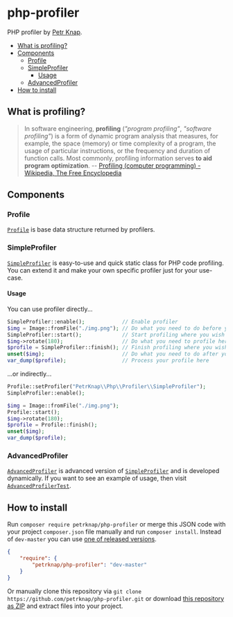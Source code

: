 # php-profiler

PHP profiler by [Petr Knap].

* [What is profiling?](#what-is-profiling)
* [Components](#components)
    * [Profile](#profile)
    * [SimpleProfiler](#simpleprofiler)
        * [Usage](#usage)
    * [AdvancedProfiler](#advancedprofiler)
* [How to install](#how-to-install)


## What is profiling?

> In software engineering, **profiling** (*"program profiling"*, *"software profiling"*) is a form of dynamic program analysis that measures, for example, the space (memory) or time complexity of a program, the usage of particular instructions, or the frequency and duration of function calls. Most commonly, profiling information serves **to aid program optimization**.
-- [Profiling (computer programming) - Wikipedia, The Free Encyclopedia]


## Components

### Profile

[`Profile`] is base data structure returned by profilers.


### SimpleProfiler

[`SimpleProfiler`] is easy-to-use and quick static class for PHP code profiling. You can extend it and make your own specific profiler just for your use-case.

#### Usage

You can use profiler directly...

```php
SimpleProfiler::enable();            // Enable profiler
$img = Image::fromFile("./img.png"); // Do what you need to do before you start profiling
SimpleProfiler::start();             // Start profiling where you wish to start profiling
$img->rotate(180);                   // Do what you need to profile here
$profile = SimpleProfiler::finish(); // Finish profiling where you wish to finish profiling
unset($img);                         // Do what you need to do after you finish profiling
var_dump($profile);                  // Process your profile here
```

...or indirectly...

```php
Profile::setProfiler("PetrKnap\\Php\\Profiler\\SimpleProfiler");
SimpleProfiler::enable();

$img = Image::fromFile("./img.png");
Profile::start();
$img->rotate(180);
$profile = Profile::finish();
unset($img);
var_dump($profile);
```


### AdvancedProfiler

[`AdvancedProfiler`] is advanced version of [`SimpleProfiler`] and is developed dynamically. If you want to see an example of usage, then visit [`AdvancedProfilerTest`].


## How to install

Run `composer require petrknap/php-profiler` or merge this JSON code with your project `composer.json` file manually and run `composer install`. Instead of `dev-master` you can use [one of released versions].

```json
{
    "require": {
        "petrknap/php-profiler": "dev-master"
    }
}
```

Or manually clone this repository via `git clone https://github.com/petrknap/php-profiler.git` or download [this repository as ZIP] and extract files into your project.



[Petr Knap]:http://petrknap.cz/
[Profiling (computer programming) - Wikipedia, The Free Encyclopedia]:https://en.wikipedia.org/w/index.php?title=Profiling_(computer_programming)&oldid=697419059
[`Profile`]:https://github.com/petrknap/php-profiler/blob/master/src/Profiler/Profile.php
[`SimpleProfiler`]:https://github.com/petrknap/php-profiler/blob/master/src/Profiler/SimpleProfiler.php
[`AdvancedProfiler`]:https://github.com/petrknap/php-profiler/blob/master/src/Profiler/AdvancedProfiler.php
[`AdvancedProfilerTest`]:https://github.com/petrknap/php-profiler/blob/master/tests/Profiler/AdvancedProfilerTest.php
[one of released versions]:https://github.com/petrknap/php-profiler/releases
[this repository as ZIP]:https://github.com/petrknap/php-profiler/archive/master.zip
